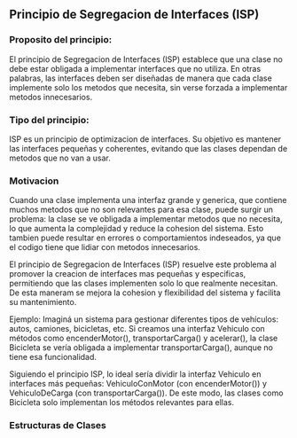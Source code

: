 ## Principio de Segregacion de Interfaces (ISP)

### Proposito del principio:
El principio de Segregacion de Interfaces (ISP) establece que una clase no debe estar obligada a implementar interfaces que no utiliza. En otras palabras, las interfaces deben ser diseñadas de manera que cada clase implemente solo los metodos que necesita, sin verse forzada a implementar metodos innecesarios.

### Tipo del principio:
ISP es un principio de optimizacion de interfaces. Su objetivo es mantener las interfaces pequeñas y coherentes, evitando que las clases dependan de metodos que no van a usar.

### Motivacion
Cuando una clase implementa una interfaz grande y generica, que contiene muchos metodos que no son relevantes para esa clase, puede surgir un problema: la clase se ve obligada a implementar metodos que no necesita, lo que aumenta la complejidad y reduce la cohesion del sistema. Esto tambien puede resultar en errores o comportamientos indeseados, ya que el codigo tiene que lidiar con metodos innecesarios.

El principio de Segregacion de Interfaces (ISP) resuelve este problema al promover la creacion de interfaces mas pequeñas y especificas, permitiendo que las clases implementen solo lo que realmente necesitan. De esta maneram se mejora la cohesion y flexibilidad del sistema y facilita su mantenimiento.

Ejemplo: Imaginá un sistema para gestionar diferentes tipos de vehículos: autos, camiones, bicicletas, etc. Si creamos una interfaz Vehiculo con métodos como encenderMotor(), transportarCarga() y acelerar(), la clase Bicicleta se vería obligada a implementar transportarCarga(), aunque no tiene esa funcionalidad.

Siguiendo el principio ISP, lo ideal sería dividir la interfaz Vehiculo en interfaces más pequeñas: VehiculoConMotor (con encenderMotor()) y VehiculoDeCarga (con transportarCarga()). De este modo, las clases como Bicicleta solo implementan los métodos relevantes para ellas.
### Estructuras de Clases
